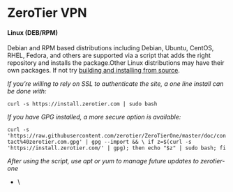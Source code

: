 # ZeroTier VPN

#### Linux (DEB/RPM)

Debian and RPM based distributions including Debian, Ubuntu, CentOS, RHEL, Fedora, and others are supported via a script that adds the right repository and installs the package.Other Linux distributions may have their own packages. If not try [building and installing from source](https://github.com/zerotier/ZeroTierOne).

_If you’re willing to rely on SSL to authenticate the site, a one line install can be done with:_

`curl -s https://install.zerotier.com | sudo bash`

_If you have GPG installed, a more secure option is available:_

`curl -s 'https://raw.githubusercontent.com/zerotier/ZeroTierOne/master/doc/contact%40zerotier.com.gpg' | gpg --import && \ if z=$(curl -s 'https://install.zerotier.com/' | gpg); then echo "$z" | sudo bash; fi`

_After using the script, use apt or yum to manage future updates to zerotier-one_

* \
